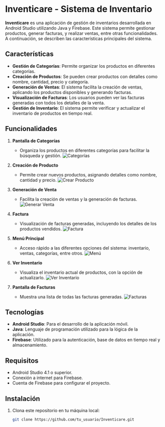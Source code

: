 # Inventicare - Sistema de Inventario

**Inventicare** es una aplicación de gestión de inventarios desarrollada en Android Studio utilizando Java y Firebase. Este sistema permite gestionar productos, generar facturas, y realizar ventas, entre otras funcionalidades. A continuación, se describen las características principales del sistema.

## Características

- **Gestión de Categorías**: Permite organizar los productos en diferentes categorías.
- **Creación de Productos**: Se pueden crear productos con detalles como nombre, cantidad, precio y categoría.
- **Generación de Ventas**: El sistema facilita la creación de ventas, aplicando los productos disponibles y generando facturas.
- **Visualización de Facturas**: Los usuarios pueden ver las facturas generadas con todos los detalles de la venta.
- **Gestión de Inventario**: El sistema permite verificar y actualizar el inventario de productos en tiempo real.

## Funcionalidades

1. **Pantalla de Categorías**
   - Organiza los productos en diferentes categorías para facilitar la búsqueda y gestión.
   ![Categorías](imagenes/categorias.PNG)

2. **Creación de Producto**
   - Permite crear nuevos productos, asignando detalles como nombre, cantidad y precio.
   ![Crear Producto](imagenes/crear_producto.PNG)

3. **Generación de Venta**
   - Facilita la creación de ventas y la generación de facturas.
   ![Generar Venta](imagenes/generarventa.PNG)

4. **Factura**
   - Visualización de facturas generadas, incluyendo los detalles de los productos vendidos.
   ![Factura](imagenes/factura2.PNG)

5. **Menú Principal**
   - Acceso rápido a las diferentes opciones del sistema: inventario, ventas, categorías, entre otros.
   ![Menú](imagenes/menu.PNG)

6. **Ver Inventario**
   - Visualiza el inventario actual de productos, con la opción de actualizarlo.
   ![Ver Inventario](imagenes/verintentario.PNG)

7. **Pantalla de Facturas**
   - Muestra una lista de todas las facturas generadas.
   ![Facturas](imagenes/facturas.PNG)

## Tecnologías

- **Android Studio**: Para el desarrollo de la aplicación móvil.
- **Java**: Lenguaje de programación utilizado para la lógica de la aplicación.
- **Firebase**: Utilizado para la autenticación, base de datos en tiempo real y almacenamiento.

## Requisitos

- Android Studio 4.1 o superior.
- Conexión a internet para Firebase.
- Cuenta de Firebase para configurar el proyecto.

## Instalación

1. Clona este repositorio en tu máquina local:
   ```bash
   git clone https://github.com/tu_usuario/Inventicare.git

